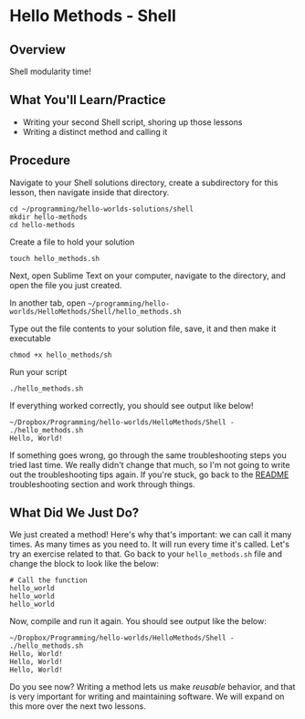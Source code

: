 # Hello Methods - Shell

## Overview

Shell modularity time!

## What You'll Learn/Practice

- Writing your second Shell script, shoring up those lessons
- Writing a distinct method and calling it

## Procedure

Navigate to your Shell solutions directory, create a subdirectory for this lesson, then navigate inside that directory.

```
cd ~/programming/hello-worlds-solutions/shell
mkdir hello-methods
cd hello-methods
```

Create a file to hold your solution

```
touch hello_methods.sh
```

Next, open Sublime Text on your computer, navigate to the directory, and open the file you just created.

In another tab, open `~/programming/hello-worlds/HelloMethods/Shell/hello_methods.sh`

Type out the file contents to your solution file, save, it and then make it executable

```
chmod +x hello_methods/sh
```

Run your script

```
./hello_methods.sh
```

If everything worked correctly, you should see output like below!

```
~/Dropbox/Programming/hello-worlds/HelloMethods/Shell - ./hello_methods.sh       
Hello, World!
```

If something goes wrong, go through the same troubleshooting steps you tried last time. We really didn't change that much, so I'm not going to write out the troubleshooting tips again. If you're stuck, go back to the [README](/HelloWorld/Shell/README.md) troubleshooting section and work through things.

## What Did We Just Do?

We just created a method! Here's why that's important: we can call it many times. As many times as you need to. It will run every time it's called. Let's try an exercise related to that. Go back to your `hello_methods.sh` file and change the block to look like the below:

```
# Call the function
hello_world
hello_world
hello_world          
```

Now, compile and run it again. You should see output like the below:

```
~/Dropbox/Programming/hello-worlds/HelloMethods/Shell - ./hello_methods.sh       
Hello, World!
Hello, World!
Hello, World!
```

Do you see now? Writing a method lets us make _reusable_ behavior, and that is very important for writing and maintaining software. We will expand on this more over the next two lessons.